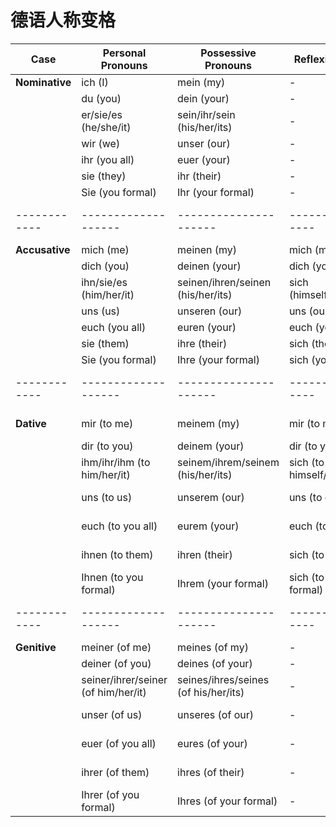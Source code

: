 # 德语人称变格

| Case       | Personal Pronouns | Possessive Pronouns | Reflexive Pronouns | Demonstrative Pronouns |
|------------|-------------------|---------------------|--------------------|------------------------|
| **Nominative** | ich (I)           | mein (my)           | -                  | dieser (this)          |
|             | du (you)          | dein (your)         | -                  | diese (this)           |
|             | er/sie/es (he/she/it) | sein/ihr/sein (his/her/its) | -                  | dieses (this)          |
|             | wir (we)          | unser (our)         | -                  | diese (these)          |
|             | ihr (you all)     | euer (your)         | -                  | diese (these)          |
|             | sie (they)        | ihr (their)         | -                  | diese (these)          |
|             | Sie (you formal)  | Ihr (your formal)   | -                  | diese (these)          |
|------------|-------------------|---------------------|--------------------|------------------------|
| **Accusative** | mich (me)         | meinen (my)         | mich (myself)      | diesen (this)          |
|             | dich (you)        | deinen (your)       | dich (yourself)    | diese (this)           |
|             | ihn/sie/es (him/her/it) | seinen/ihren/seinen (his/her/its) | sich (himself/herself/itself) | dieses (this)          |
|             | uns (us)          | unseren (our)       | uns (ourselves)    | diese (these)          |
|             | euch (you all)    | euren (your)        | euch (yourselves)  | diese (these)          |
|             | sie (them)        | ihre (their)        | sich (themselves)  | diese (these)          |
|             | Sie (you formal)  | Ihre (your formal)  | sich (yourself formal) | diese (these)          |
|------------|-------------------|---------------------|--------------------|------------------------|
| **Dative**  | mir (to me)       | meinem (my)         | mir (to myself)    | diesem (to this)       |
|             | dir (to you)      | deinem (your)       | dir (to yourself)  | dieser (to this)       |
|             | ihm/ihr/ihm (to him/her/it) | seinem/ihrem/seinem (his/her/its) | sich (to himself/herself/itself) | diesem (to this)       |
|             | uns (to us)       | unserem (our)       | uns (to ourselves) | diesen (to these)      |
|             | euch (to you all) | eurem (your)        | euch (to yourselves)| diesen (to these)      |
|             | ihnen (to them)   | ihren (their)       | sich (to themselves)| diesen (to these)      |
|             | Ihnen (to you formal) | Ihrem (your formal) | sich (to yourself formal) | diesen (to these)      |
|------------|-------------------|---------------------|--------------------|------------------------|
| **Genitive** | meiner (of me)    | meines (of my)      | -                  | dieses (of this)       |
|             | deiner (of you)   | deines (of your)    | -                  | dieses (of this)       |
|             | seiner/ihrer/seiner (of him/her/it) | seines/ihres/seines (of his/her/its) | -                  | dieses (of this)       |
|             | unser (of us)     | unseres (of our)    | -                  | dieser (of these)      |
|             | euer (of you all) | eures (of your)     | -                  | dieser (of these)      |
|             | ihrer (of them)   | ihres (of their)    | -                  | dieser (of these)      |
|             | Ihrer (of you formal) | Ihres (of your formal) | -                  | dieser (of these)      |

